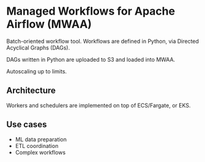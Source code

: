 # Managed Workflows for Apache Airflow (MWAA)

Batch-oriented workflow tool. Workflows are defined in Python, via Directed
Acyclical Graphs (DAGs).

DAGs written in Python are uploaded to S3 and loaded into MWAA.

Autoscaling up to limits.

## Architecture

Workers and schedulers are implemented on top of ECS/Fargate, or EKS.

## Use cases

- ML data preparation
- ETL coordination
- Complex workflows

